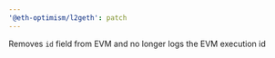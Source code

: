```yaml
---
'@eth-optimism/l2geth': patch
---
```


Removes `id` field from EVM and no longer logs the EVM execution id
